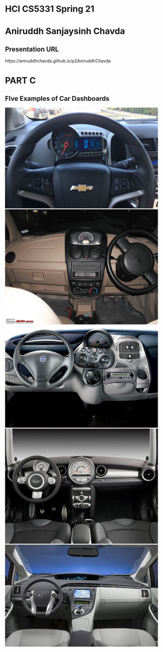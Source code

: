 <h1>HCI CS5331 Spring 21</h1>

<h1>Aniruddh Sanjaysinh Chavda</h1>

<h2>Presentation URL</h2>
https://aniruddhchavda.github.io/p2AniruddhChavda


<h1>PART C</h1>

<h2>FIve Examples of Car Dashboards</h2>
<img src="Images/chevySonic.jpg">
<img src="Images/chevyspark.JPG">
<img src="Images/fiatMultipla.jpg">
<img src="Images/minicooper.jpg">
<img src="Images/toyotaPrius.jpg">
